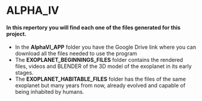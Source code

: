 # ALPHA_IV
#### In this repertory you will find each one of the files generated for this project.

- In the **AlphaVI_APP** folder you have the Google Drive link where you can download all the files needed to use the program
- The **EXOPLANET_BEGINNINGS_FILES** folder contains the rendered files, videos and BLENDER of the 3D model of the exoplanet in its early stages.
- The **EXOPLANET_HABITABLE_FILES** folder has the files of the same exoplanet but many years from now, already evolved and capable of being inhabited by humans.

